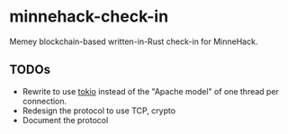 # minnehack-check-in

Memey blockchain-based written-in-Rust check-in for MinneHack.

## TODOs

 - Rewrite to use [tokio](https://tokio.rs/) instead of the "Apache model" of one thread per connection.
 - Redesign the protocol to use TCP, crypto
 - Document the protocol
